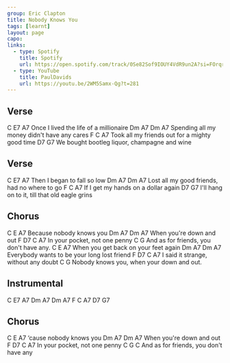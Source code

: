 ```yaml
---
group: Eric Clapton
title: Nobody Knows You
tags: [learnt]
layout: page
capo: 
links: 
  - type: Spotify
    title: Spotify
    url: https://open.spotify.com/track/0Se82Sof9IOUY4VdR9un2A?si=FOrqra5BQcSfe8-8c9WC5A
  - type: YouTube 
    title: PaulDavids
    url: https://youtu.be/2WM5Samx-Qg?t=281
---
```


## Verse

C                  E7            A7
Once I lived the life of a millionaire
Dm                A7          Dm        A7
Spending all my money didn't have any cares
F                              C           A7
Took all my friends out for a mighty good time
D7                            G7
We bought bootleg liquor, champagne and wine

## Verse

C         E7          A7
Then I began to fall so low
Dm            A7              Dm          A7
Lost all my good friends, had no where to go
F                         C      A7
If I get my hands on a dollar again
D7                                 G7
I'll hang on to it, till that old eagle grins

## Chorus

C          E     A7
Because nobody knows you
Dm           A7      Dm    A7
When you're down and out
F          D7    C         A7
In your pocket, not one penny
C                         G
And as for friends, you don't have any.
C              E                A7
When you get back on your feet again
Dm         A7               Dm           A7
Everybody wants to be your long lost friend
F             D7        C          A7
I said it strange, without any doubt
C                             G
Nobody knows you, when your down and out.

## Instrumental

C    E7   A7
Dm   A7   Dm   A7
F    C    A7
D7   G7

## Chorus

C          E     A7
‘cause nobody knows you
Dm           A7      Dm    A7
When you're down and out
F          D7    C         A7
In your pocket, not one penny
C                         G              C
And as for friends, you don't have any

